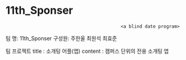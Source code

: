 # 11th_Sponser

                                               <a blind date program>                                   
팀  명: 11th_Sponser
구성원: 주한울 최원석 최효준

팀 프로젝트
title : 소개팅 어플(앱)
content : 캠퍼스 단위의 전용 소개팅 앱
